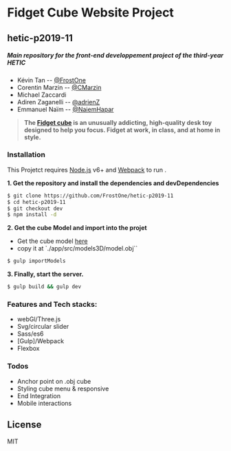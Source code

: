 # Fidget Cube Website Project
## hetic-p2019-11

##### Main repository for the front-end developpement project of the third-year HETIC
- Kévin Tan  -- [@FrostOne](https://github.com/FrostOne)
- Corentin Marzin  -- [@CMarzin](https://github.com/CMarzin)
- Michael Zaccardi
- Adiren Zaganelli -- [@adrienZ](https://github.com/adrienZ)
- Emmanuel Naïm -- [@NaiemHapar](https://github.com/NaiemHapar)

>__The [Fidget cube](https://www.kickstarter.com/projects/antsylabs/fidget-cube-a-vinyl-desk-toy) is an unusually addicting, high-quality desk toy designed to help you focus. Fidget at work, in class, and at home in style.__

### Installation

This Projetct requires [Node.js](https://nodejs.org/) v6+ and [Webpack](http://webpack.github.io/docs/) to run .

__1. Get the repository and install the dependencies and devDependencies__

```sh
$ git clone https://github.com/FrostOne/hetic-p2019-11
$ cd hetic-p2019-11
$ git checkout dev
$ npm install -d
```

__2. Get the cube Model and import into the projet__

- Get the cube model [here](https://mega.nz/#!adEzHKBb!ZYsav8C1OOiFG9Il6_0x_Ao84m9lT4LigKLZqtAGOag)
- copy it at `./app/src/models3D/model.obj``
```sh
$ gulp importModels
```

__3. Finally, start the server.__

```sh
$ gulp build && gulp dev
```

### Features and Tech stacks:
  - webGl/Three.js
  - Svg/circular slider
  - Sass/es6
  - [Gulp]/Webpack
  - Flexbox

### Todos

 - Anchor point on .obj cube
 - Styling cube menu & responsive
 - End Integration
 - Mobile interactions

License
----

MIT
